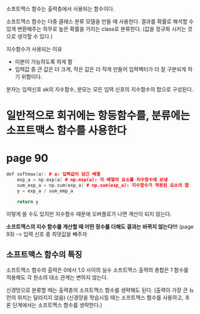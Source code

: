 소프트맥스 함수는 출력층에서 사용되는 함수이다.

소프트맥스 함수는 다중 클래스 분류 모델을 만들 때 사용한다.
결과를 확률로 해석할 수 있게 변환해주는 하무로 높은 확률을 가지는 class로 분류한다.
(값을 정규화 시키는 것으로 생각할 수 있다.)

지수함수가 사용되는 이유
- 미분이 가능하도록 하게 함
- 입력값 중 큰 값은 더 크게, 작은 값은 더 작게 만들어 입력벡터가 더 잘 구분되게 하기 위함이다.

분자는 입력신호 ak의 지수함수, 분모는 모든 입력 신호의 지수함수의 합으로 구성된다.

# 일반적으로 회귀에는 항등함수를, 분류에는 소프트맥스 함수를 사용한다
# page 90

```cpp
def softmax(a): # a: 입력값이 담긴 배열
    exp_a = np.exp(a) # np.exp(a): 각 배열의 요소를 지수함수에 보냄
    sum_exp_a = np.sum(exp_a) # np.sum(exp_a): 지수함수가 적용된 요소의 합
    y = exp_a / sum_emp_a

    return y
```

이렇게 쓸 수도 있지만 지수함수 때문에 오버플로가 나면 계산이 되지 않는다.

**소프트맥스의 지수 함수를 계산할 때 어떤 정수를 더해도 결과는 바뀌지 않는다!!!** (page 93)
-> 입력 신호 중 최댓값을 빼주자

## 소프트맥스 함수의 특징
소프트맥스 함수의 출력은 0에서 1.0 사이의 실수
소프트맥스 출력의 총합은 1
함수를 적용해도 각 원소의 대소 관계는 변하지 않는다.

신경망으로 분류할 때는 출력층의 소프트맥스 함수를 생략해도 된다.
(출력이 가장 큰 뉴런의 위치는 달라지지 않음)
(신경망을 학습시킬 때는 소프트맥스 함수를 사용하고, 추론 단계에서는 소프트맥스 함수를 생략한다.)
